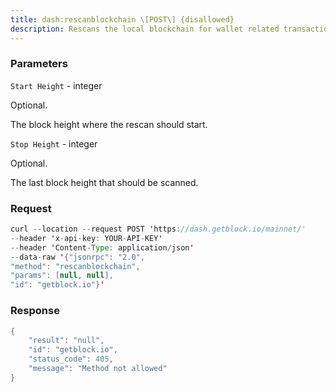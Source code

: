 ```yaml
---
title: dash:rescanblockchain \[POST\] {disallowed}
description: Rescans the local blockchain for wallet related transactions.
---
```


### Parameters


`Start Height` - integer

Optional.

The block height where the rescan should start.

`Stop Height` - integer

Optional.

The last block height that should be scanned.

### Request

``` java
curl --location --request POST 'https://dash.getblock.io/mainnet/' 
--header 'x-api-key: YOUR-API-KEY' 
--header 'Content-Type: application/json' 
--data-raw '{"jsonrpc": "2.0",
"method": "rescanblockchain",
"params": [null, null],
"id": "getblock.io"}'
```

###  Response

``` java
{
    "result": "null",
    "id": "getblock.io",
    "status_code": 405,
    "message": "Method not allowed"
}
```


